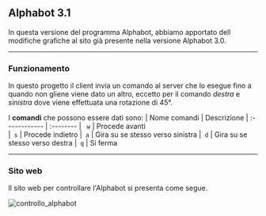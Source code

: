 ## Alphabot 3.1

In questa versione del programma Alphabot, abbiamo apportato dell modifiche grafiche al sito già presente nella versione Alphabot 3.0.

---

### Funzionamento

In questo progetto il client invia un comando al server che lo esegue fino a quando non gliene viene dato un altro, eccetto per il comando *destra* e *sinistra* dove viene effettuata una rotazione di 45°.

I **comandi** che possono essere dati sono:
| Nome comandi  | Descrizione
| :------------ | :-------- 
| ` w`          | Procede avanti  
|` s`           | Procede indietro 
|` a`           | Gira su se stesso verso sinistra
|` d`           | Gira su se stesso verso destra
|` q`           | Si ferma  

---

### Sito web
Il sito web per controllare l'Alphabot si presenta come segue.

![controllo_alphabot](./immagini/controllo_alphabot.png)
